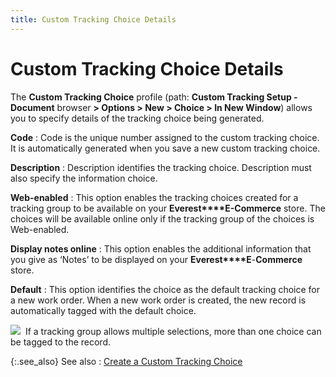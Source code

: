 ```yaml
---
title: Custom Tracking Choice Details
---
```


# Custom Tracking Choice Details


The **Custom Tracking Choice** profile  (path: **Custom Tracking Setup - Document** browser **&gt; Options &gt; New 
 &gt; Choice &gt; In New Window**) allows you to specify details of  the tracking choice being generated.


**Code**
: Code is the unique number assigned to the custom  tracking choice. It is automatically generated when you save a new custom  tracking choice.


**Description**
: Description identifies the tracking choice. Description  must also specify the information choice.


**Web-enabled**
: This option enables the tracking choices created  for a tracking group to be available on your **Everest****E-Commerce** store. The choices  will be available online only if the tracking group of the choices is  Web-enabled.


**Display notes online**
: This option enables the additional information that  you give as ‘Notes’ to be displayed on your **Everest****E**-**Commerce**  store.


**Default**
: This option identifies the choice as the default  tracking choice for a new work order. When a new work order is created,  the new record is automatically tagged with the default choice.


![]({{site.ct_baseurl}}/img/note.gif)  If  a tracking group allows multiple selections, more than one choice can  be tagged to the record.


{:.see_also}
See also
: [Create  a Custom Tracking Choice]({{site.ct_baseurl}}/document-tracking/tracking-work-orders/create_a_custom_tracking_choice_for_work_orders.html)
